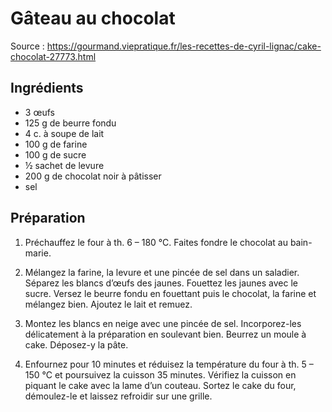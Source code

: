 # Gâteau au chocolat

Source : https://gourmand.viepratique.fr/les-recettes-de-cyril-lignac/cake-chocolat-27773.html

## Ingrédients

- 3 œufs
- 125 g de beurre fondu
- 4 c. à soupe de lait
- 100 g de farine
- 100 g de sucre
- ½ sachet de levure
- 200 g de chocolat noir à pâtisser
- sel

## Préparation

1. Préchauffez le four à th. 6 – 180 °C. Faites fondre le chocolat au bain-marie.

2. Mélangez la farine, la levure et une pincée de sel dans un saladier. Séparez les blancs d’œufs des jaunes. Fouettez les jaunes avec le sucre. Versez le beurre fondu en fouettant puis le chocolat, la farine et mélangez bien. Ajoutez le lait et remuez.

3. Montez les blancs en neige avec une pincée de sel. Incorporez-les délicatement à la préparation en soulevant bien. Beurrez un moule à cake. Déposez-y la pâte.

4. Enfournez pour 10 minutes et réduisez la température du four à th. 5 – 150 °C et poursuivez la cuisson 35 minutes. Vérifiez la cuisson en piquant le cake avec la lame d’un couteau. Sortez le cake du four, démoulez-le et laissez refroidir sur une grille.
